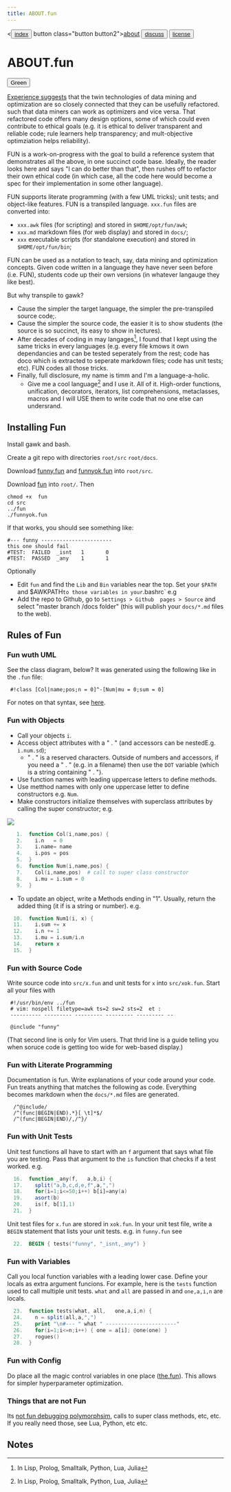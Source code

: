 ```yaml
---
title: ABOUT.fun
---
```


<<button class="button button1"><a href="/fun/index">index</a></button>   button class="button button2"><a href="/fun/ABOUT">about</a></button>   <button class="button button1"><a href="http://github.com/timm/fun/issues">discuss</a></button>    <button class="button button2"><a href="/fun/license">license</a></button> <br>



# ABOUT.fun

<button class="button">Green</button>

[Experience suggests](/REFS#agrawal-2019)
that the twin technologies of
data mining and optimization are so closely connected 
that they can be usefully refactored.
such that
data miners can work as optimizers and vice versa. That refactored
code offers many design options, some of which could even contribute
to ethical goals (e.g. 
it is ethical to deliver transparent and reliable code;
rule learners help transparency; and 
mult-objective optimziation helps reliability).  

FUN is a work-on-progress with the goal
to build
a reference system that demonstrates all the above,
in one succinct code base.
Ideally, the reader looks here and says "I can do better than that", then rushes
off to refactor their own ethical code (in which case, all the code here
would become a spec for their implementation in  some other language).


FUN supports literate programming (with a few UML tricks); unit tests;
and object-like features.
FUN is a transpiled language.
 `xxx.fun` files are converted into:

- `xxx.awk` files (for scripting) and stored in `$HOME/opt/fun/awk`;
- `xxx.md` markdown files (for web display) and stored in `docs/`;
- `xxx` executable scripts (for standalone execution) and stored in `$HOME/opt/fun/bin`;

FUN  can be used as a notation to teach, say, data mining and optimization
concepts.
Given code written in a language they have never seen before (i.e. FUN), students
code up their own versions (in whatever langauge they like best).

But why transpile to gawk?

- Cause the simpler the  target language, the simpler the pre-transpiled source code;.
- Cause the simpler the source code, the easier it is to show students (the source is so succinct, its easy to show in lectures).
- After decades of coding in may langages[^note], I found that I kept using the same tricks in every languages (e.g.
  every file kmows it own dependancies and can be tested seperately from the rest; code has doco which is extracted to seperate
  markdown files; code has unit tests; etc).
  FUN codes all those tricks.
- Finally, full disclosure, my name is timm and I'm a language-a-holic. 
     - Give me a cool language[^note]
  and I use it. All of it. 
  High-order functions, unification, decorators, iterators,
  list comprehensions, metaclasses, macros
  and I will USE them to write code that no one else can undersrand.
[^note]: In Lisp, Prolog, Smalltalk, Python, Lua, Julia

## Installing Fun

Install gawk and bash.

Create a git repo with directories `root/src` `root/docs`.

Download [funny.fun](https://github.com/timm/fun/blob/master/src/funny.fun)
  and [funnyok.fun](https://github.com/timm/fun/blob/master/src/funnyok.fun) into `root/src`.

Download [fun](https://github.com/timm/fun/blob/master/fun) into `root/`. Then 

```
chmod +x  fun
cd src
../fun
./funnyok.fun
```

If that works, you should see something like:

```
#--- funny -----------------------
this one should fail
#TEST:  FAILED  _isnt   1       0
#TEST:  PASSED  _any    1       1
```

Optionally

-  Edit `fun` and find the `Lib` and `Bin` variables near the top. Set your `$PATH` and
$AWKPATH` to those variables in your `.bashrc` e.g
- Add the repo to Github, go to `Settings > Github  pages > Source`  and select "master branch /docs folder" (this will publish your `docs/*.md` files to the web).

## Rules of Fun

### Fun wuth UML

See the class diagram, below? It was generated using the following like in the `.fun` file:

     #!class [Col|name;pos;n = 0]^-[Num|mu = 0;sum = 0]

For notes on that syntax, see [here](https://github.com/aklump/yuml-cheatsheet).

 
### Fun with Objects

- Call your objects `i`.
- Access object attributes with a  " . " (and accessors can be nestedE.g. `i.num.sd`);
   - " . " is a reserved characters. Outside of numbers and accessors, if you need a " . " (e.g. in a filename)
  then use the `DOT` variable (which is a string containing " . ").
- Use  function names  with leading uppercase letters to define methods.
- Use metthod names with only one uppercase letter to define constructors e.g. `Num`.
- Make constructors initialize themselves with superclass attributes by calling the super constructor; e.g.

<img src="http://yuml.me/diagram/plain;dir:lr/class/[Col|name;pos;n = 0]^-[Num|mu = 0;sum = 0]">

```awk
   1.  function Col(i,name,pos) {
   2.    i.n   = 0
   3.    i.name= name
   4.    i.pos = pos
   5.  }
   6.  function Num(i,name,pos) {
   7.    Col(i,name,pos)  # call to super class constructor
   8.    i.mu = i.sum = 0 
   9.  }
```

- To update an object, write a Methods ending in "1". Usually, return the added thing
(it if is a string or number).  e.g.

```awk
  10.  function Num1(i, x) {
  11.    i.sum += x
  12.    i.n += 1
  13.    i.mu = i.sum/i.n
  14.    return x
  15.  }
```

### Fun with Source Code

Write source code into `src/x.fun` and unit tests for `x` into  `src/xok.fun`. 
Start all your files with

```
 #!/usr/bin/env ../fun
 # vim: nospell filetype=awk ts=2 sw=2 sts=2  et :
 ---------- --------- --------- --------- --------- --

 @include "funny"
```

(That second line is only for Vim users. That thrid line is a guide telling you when soruce code
is getting too wide for web-based display.)

### Fun with Literate  Programming

Documentation is fun. Write explanations of your code around your code. Fun treats anything that matches
the following as code. Everything  becomes markdown when the `docs/*.md` files are generated.

```
  /^@include/              
  /^(func|BEGIN|END).*}[ \t]*$/  
  /^(func|BEGIN|END)/,/^}/ 
```

### Fun with Unit Tests

Unit test functions all have to start with an `f` argument that says what file you are testing. Pass
that argument to the `is` function that checks if a test worked. e.g.

```awk
  16.  function _any(f,   a,b,i) {
  17.    split("a,b,c,d,e,f",a,",")
  18.    for(i=1;i<=50;i++) b[i]=any(a)
  19.    asort(b)
  20.    is(f, b[1],1)
  21.  }
```

Unit test files for `x.fun` are stored in `xok.fun`.
In your unit test file, write a `BEGIN` statement that lists your unit tests. e.g. in `funny.fun` see

```awk
  22.  BEGIN { tests("funny", "_isnt,_any") }
```

### Fun with Variables

Call you local function variables with a leading lower case. Define your locals as extra argument funcions.
For example, here is the `tests` function used to call multiple unit tests. `what` and `all` are passed in and
`one,a,i,n` are locals.

```awk
  23.  function tests(what, all,   one,a,i,n) {
  24.    n = split(all,a,",")
  25.    print "\n#--- " what " -----------------------"
  26.    for(i=1;i<=n;i++) { one = a[i]; @one(one) }
  27.    rogues()
  28.  }
```

### Fun with Config

Do place all the magic control variables in one place ([the.fun](the.fun)). This allows for simpler hyperparameter optimization.

### Things that are not Fun

Its [not fun debugging polymorphsim](https://ieeexplore.ieee.org/document/676735), 
calls to super class methods, etc, etc. If you really 
need those, see Lua, Python, etc etc.


## Notes

